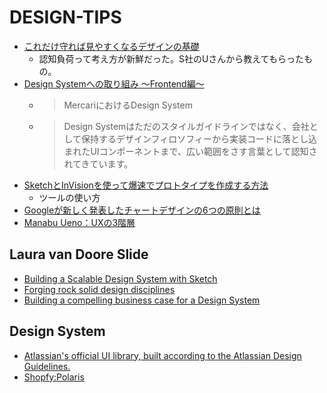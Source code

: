 # DESIGN-TIPS

- [これだけ守れば見やすくなるデザインの基礎](https://speakerdeck.com/kinakobooster/koredakeshou-rebajian-yasukunarudezainfalseji-chu)
  - 認知負荷って考え方が新鮮だった。S社のUさんから教えてもらったもの。
- [Design Systemへの取り組み 〜Frontend編〜](https://tech.mercari.com/entry/2019/08/26/090000)
  - >MercariにおけるDesign System
  - >Design Systemはただのスタイルガイドラインではなく、会社として保持するデザインフィロソフィーから実装コードに落とし込まれたUIコンポーネントまで、広い範囲をさす言葉として認知されてきています。
- [SketchとInVisionを使って爆速でプロトタイプを作成する方法](https://webdesign-trends.net/entry/4340)
  - ツールの使い方
- [Googleが新しく発表したチャートデザインの6つの原則とは](https://ic-root.com/blog/google-datavisualization/)
- [Manabu Ueno：UXの3階層](https://mobile.twitter.com/manabuueno/status/1168902927722995712)

##  Laura van Doore Slide
- [Building a Scalable Design System with Sketch](https://speakerdeck.com/lauravandoore/building-a-scalable-design-system-with-sketch)
- [Forging rock solid design disciplines](https://speakerdeck.com/lauravandoore/forging-rock-solid-design-disciplines)
- [Building a compelling business case for a Design System](https://speakerdeck.com/lauravandoore/building-a-compelling-business-case-for-a-design-system)

## Design System
- [Atlassian's official UI library, built according to the Atlassian Design Guidelines.](https://atlaskit.atlassian.com/)
- [Shopfy:Polaris](https://polaris.shopify.com/)